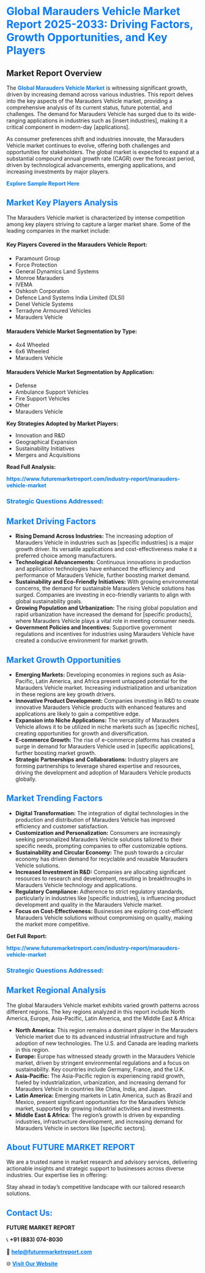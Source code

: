<h1 style="color: #007BFF;">Global Marauders Vehicle Market Report 2025-2033: Driving Factors, Growth Opportunities, and Key Players</h1>

<section id="overview">
<h2>Market Report Overview</h2>
<p>The <a href="https://www.futuremarketreport.com/industry-report/marauders-vehicle-market" style="color: #007BFF; text-decoration: none;"><strong>Global Marauders Vehicle Market</strong></a> is witnessing significant growth, driven by increasing demand across various industries. This report delves into the key aspects of the Marauders Vehicle market, providing a comprehensive analysis of its current status, future potential, and challenges. The demand for Marauders Vehicle has surged due to its wide-ranging applications in industries such as [insert industries], making it a critical component in modern-day [applications].</p>
<p>As consumer preferences shift and industries innovate, the Marauders Vehicle market continues to evolve, offering both challenges and opportunities for stakeholders. The global market is expected to expand at a substantial compound annual growth rate (CAGR) over the forecast period, driven by technological advancements, emerging applications, and increasing investments by major players.</p>
</section>

<section id="overview">
<p><a href="https://www.futuremarketreport.com/request-sample/reportId=101573" style="color: #007BFF; text-decoration: none;"><strong>Explore Sample Report Here</strong></a></p>
</section>

<section id="key-players">
<h2 style="color: #007BFF;">Market Key Players Analysis</h2>
<p>The Marauders Vehicle market is characterized by intense competition among key players striving to capture a larger market share. Some of the leading companies in the market include:</p>
<h4>Key Players Covered in the Marauders Vehicle Report:</h4>
<ul><li>Paramount Group</li><li>Force Protection</li><li>General Dynamics Land Systems</li><li>Monroe Marauders</li><li>IVEMA</li><li>Oshkosh Corporation</li><li>Defence Land Systems India Limited (DLSI)</li><li>Denel Vehicle Systems</li><li>Terradyne Armoured Vehicles</li><li>Marauders Vehicle</li></ul>
<h4>Marauders Vehicle Market Segmentation by Type:</h4>
<ul><li>4x4 Wheeled</li><li>6x6 Wheeled</li><li>Marauders Vehicle</li></ul>

<h4>Marauders Vehicle Market Segmentation by Application:</h4>
<ul><li>Defense</li><li>Ambulance Support Vehicles</li><li>Fire Support Vehicles</li><li>Other</li><li>Marauders Vehicle</li></ul>
<p><strong>Key Strategies Adopted by Market Players:</strong></p>
<ul>
<li>Innovation and R&D</li>
<li>Geographical Expansion</li>
<li>Sustainability Initiatives</li>
<li>Mergers and Acquisitions</li>
</ul>
</section>

<section>
<p><strong>Read Full Analysis: </strong></p><a href="https://www.futuremarketreport.com/industry-report/marauders-vehicle-market" style="color: #007BFF; text-decoration: none;"><strong>https://www.futuremarketreport.com/industry-report/marauders-vehicle-market</strong></a>
<h3 style="color: #007BFF;">Strategic Questions Addressed:</h3>
</section>

<section id="driving-factors">
<h2 style="color: #007BFF;">Market Driving Factors</h2>
<ul>
<li><strong>Rising Demand Across Industries:</strong> The increasing adoption of Marauders Vehicle in industries such as [specific industries] is a major growth driver. Its versatile applications and cost-effectiveness make it a preferred choice among manufacturers.</li>
<li><strong>Technological Advancements:</strong> Continuous innovations in production and application technologies have enhanced the efficiency and performance of Marauders Vehicle, further boosting market demand.</li>
<li><strong>Sustainability and Eco-Friendly Initiatives:</strong> With growing environmental concerns, the demand for sustainable Marauders Vehicle solutions has surged. Companies are investing in eco-friendly variants to align with global sustainability goals.</li>
<li><strong>Growing Population and Urbanization:</strong> The rising global population and rapid urbanization have increased the demand for [specific products], where Marauders Vehicle plays a vital role in meeting consumer needs.</li>
<li><strong>Government Policies and Incentives:</strong> Supportive government regulations and incentives for industries using Marauders Vehicle have created a conducive environment for market growth.</li>
</ul>
</section>

<section id="growth-opportunities">
<h2 style="color: #007BFF;">Market Growth Opportunities</h2>
<ul>
<li><strong>Emerging Markets:</strong> Developing economies in regions such as Asia-Pacific, Latin America, and Africa present untapped potential for the Marauders Vehicle market. Increasing industrialization and urbanization in these regions are key growth drivers.</li>
<li><strong>Innovative Product Development:</strong> Companies investing in R&D to create innovative Marauders Vehicle products with enhanced features and applications are likely to gain a competitive edge.</li>
<li><strong>Expansion into Niche Applications:</strong> The versatility of Marauders Vehicle allows it to be utilized in niche markets such as [specific niches], creating opportunities for growth and diversification.</li>
<li><strong>E-commerce Growth:</strong> The rise of e-commerce platforms has created a surge in demand for Marauders Vehicle used in [specific applications], further boosting market growth.</li>
<li><strong>Strategic Partnerships and Collaborations:</strong> Industry players are forming partnerships to leverage shared expertise and resources, driving the development and adoption of Marauders Vehicle products globally.</li>
</ul>
</section>

<section id="trending-factors">
<h2 style="color: #007BFF;">Market Trending Factors</h2>
<ul>
<li><strong>Digital Transformation:</strong> The integration of digital technologies in the production and distribution of Marauders Vehicle has improved efficiency and customer satisfaction.</li>
<li><strong>Customization and Personalization:</strong> Consumers are increasingly seeking personalized Marauders Vehicle solutions tailored to their specific needs, prompting companies to offer customizable options.</li>
<li><strong>Sustainability and Circular Economy:</strong> The push towards a circular economy has driven demand for recyclable and reusable Marauders Vehicle solutions.</li>
<li><strong>Increased Investment in R&D:</strong> Companies are allocating significant resources to research and development, resulting in breakthroughs in Marauders Vehicle technology and applications.</li>
<li><strong>Regulatory Compliance:</strong> Adherence to strict regulatory standards, particularly in industries like [specific industries], is influencing product development and quality in the Marauders Vehicle market.</li>
<li><strong>Focus on Cost-Effectiveness:</strong> Businesses are exploring cost-efficient Marauders Vehicle solutions without compromising on quality, making the market more competitive.</li>
</ul>
</section>

<section>
<p><strong>Get Full Report: </strong></p><a href="https://www.futuremarketreport.com/industry-report/marauders-vehicle-market" style="color: #007BFF; text-decoration: none;"><strong>https://www.futuremarketreport.com/industry-report/marauders-vehicle-market</strong></a>
<h3 style="color: #007BFF;">Strategic Questions Addressed:</h3>
</section>


<section id="regional-analysis">
<h2 style="color: #007BFF;">Market Regional Analysis</h2>
<p>The global Marauders Vehicle market exhibits varied growth patterns across different regions. The key regions analyzed in this report include North America, Europe, Asia-Pacific, Latin America, and the Middle East & Africa:</p>
<ul>
<li><strong>North America:</strong> This region remains a dominant player in the Marauders Vehicle market due to its advanced industrial infrastructure and high adoption of new technologies. The U.S. and Canada are leading markets in this region.</li>
<li><strong>Europe:</strong> Europe has witnessed steady growth in the Marauders Vehicle market, driven by stringent environmental regulations and a focus on sustainability. Key countries include Germany, France, and the U.K.</li>
<li><strong>Asia-Pacific:</strong> The Asia-Pacific region is experiencing rapid growth, fueled by industrialization, urbanization, and increasing demand for Marauders Vehicle in countries like China, India, and Japan.</li>
<li><strong>Latin America:</strong> Emerging markets in Latin America, such as Brazil and Mexico, present significant opportunities for the Marauders Vehicle market, supported by growing industrial activities and investments.</li>
<li><strong>Middle East & Africa:</strong> The region’s growth is driven by expanding industries, infrastructure development, and increasing demand for Marauders Vehicle in sectors like [specific sectors].</li>
</ul>
</section>

<footer>
<h2 style="color: #007BFF;">About FUTURE MARKET REPORT</h2>
<p>We are a trusted name in market research and advisory services, delivering actionable insights and strategic support to businesses across diverse industries. Our expertise lies in offering:</p>

<p>Stay ahead in today’s competitive landscape with our tailored research solutions.</p>

<h2 style="color: #007BFF;">Contact Us:</h2>
<p><strong>FUTURE MARKET REPORT</strong></p>
<p>📞 <strong>+91 (883) 074-8030</strong></p>
<p>📧 <strong><a href="mailto:help@futuremarketreport.com" style="color: #007BFF;">help@futuremarketreport.com</a></strong></p>
<p>🌐 <strong><a href="https://www.futuremarketreport.com/" style="color: #007BFF;">Visit Our Website</a></strong></p>
</footer>